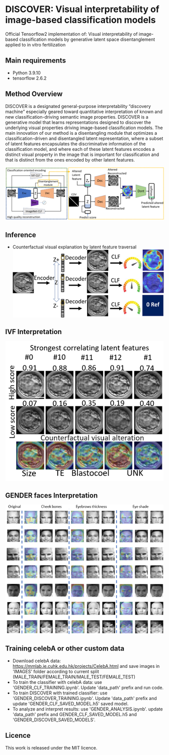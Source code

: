# DISCOVER: Visual interpretability of image-based classification models 
Official Tensorflow2 implementation of: Visual interpretability of image-based classification models by generative latent space disentanglement applied to in vitro fertilization

## Main requirements
* Python 3.9.10
* tensorflow 2.6.2


## Method Overview
DISCOVER is a designated general-purpose interpretability “discovery machine” especially geared toward quantitative interpretation 
of known and new classification-driving semantic image properties. 
DISCOVER is a generative model that learns representations designed to discover the underlying visual properties driving image-based
classification models. The main innovation of our method is a disentangling module that optimizes a classification-driven and disentangled
latent representation, where a subset of latent features encapsulates the discriminative information of the classification model, 
and where each of these latent features encodes a distinct visual property in the image that is important for classification and that
is distinct from the ones encoded by other latent features.

![architecture](./DOCS/DISCOVER_architecture.png)

## Inference
* Counterfactual visual explanation by latent feature traversal
![IVF analysis](./DOCS/Inference.png)

## IVF Interpretation
![IVF analysis](./DOCS/IVF_explanations_.png)

## GENDER faces Interpretation
![GENDER analysis](./DOCS/GENDER_explanations.PNG)

## Training celebA or other custom data
* Download celebA data: https://mmlab.ie.cuhk.edu.hk/projects/CelebA.html and save images in 'IMAGES' folder according to current split (MALE_TRAIN/FEMALE_TRAIN/MALE_TEST/FEMALE_TEST) 
* To train the classifier with celebA data:  use 'GENDER_CLF_TRAINING.ipynb'. Update 'data_path' prefix and run code.
* To train DISCOVER with trained classifier: use 'GENDER_DISCOVER_TRAINING.ipynb'. Update 'data_path' prefix and update 'GENDER_CLF_SAVED_MODEL.h5' saved model. 
* To analyze and interpret results:          use 'GENDER_ANALYSIS.ipynb'. update 'data_path' prefix and GENDER_CLF_SAVED_MODEL.h5 and 'GENDER_DISCOVER_SAVED_MODELS'.

## Licence

This work is released under the MIT licence.

